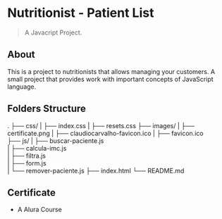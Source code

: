 # Nutritionist - Patient List
> A Javacript Project.

## About
This is a project to nutritionists that allows managing your customers. A small project that provides work with important concepts of JavaScript language.

## Folders Structure
.
├── css/
|		├── index.css
|   ├── resets.css
├── images/
|   ├── certificate.png
|   ├── claudiocarvalho-favicon.ico
|   ├── favicon.ico      
├── js/
|   ├── buscar-paciente.js  	
|   ├── calcula-imc.js  	  
|   ├── filtra.js  	
|   ├── form.js  	   
|   └── remover-paciente.js
├── index.html
└── README.md

## Certificate
- A Alura Course

